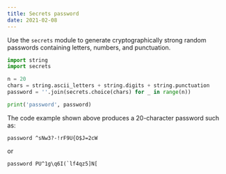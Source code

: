 ```yaml
---
title: Secrets password
date: 2021-02-08
---
```


Use the `secrets` module to generate cryptographically strong random passwords containing letters, numbers, and punctuation.

```python
import string
import secrets

n = 20
chars = string.ascii_letters + string.digits + string.punctuation
password = ''.join(secrets.choice(chars) for _ in range(n))

print('password', password)
```

The code example shown above produces a 20-character password such as:

```
password ^sNw3?-!rF9U{O$J=2cW
```

or

```
password PU^1g\q6I(`lf4qz5]N[
```
